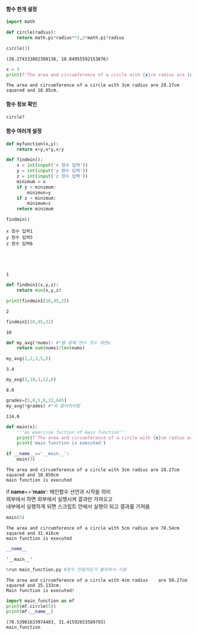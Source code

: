 #### 함수 한개 설정


```python
import math

def circle(radius):
    return math.pi*radius**2,2*math.pi*radius
```


```python
circle(3)
```




    (28.274333882308138, 18.84955592153876)




```python
x = 3 
print(f'The area and circumference of a circle with {x}cm radius are {circle(x)[0]:.2f}cm squared and {circle(x)[1]:.2f}cm.' )
```

    The area and circumference of a circle with 3cm radius are 28.27cm squared and 18.85cm.
    

#### 함수 정보 확인


```python
circle?
```

#### 함수 여러개 설정


```python
def myfunction(x,y):
    return x+y,x*y,x/y
```


```python
def findmin():
    x = int(input('x 정수 입력'))
    y = int(input('y 정수 입력'))
    z = int(input('z 정수 입력'))
    minimum = x
    if y < minimum:
        minimun=y
    if z < minimum:
        minimum=z
    return minimum
```


```python
findmin()
```

    x 정수 입력1
    y 정수 입력5
    z 정수 입력6
    




    1




```python
def findmin1(x,y,z):
    return min(x,y,z)
```


```python
print(findmin1(10,45,2))
```

    2
    


```python
findmin1(10,45,32)
```




    10




```python
def my_avg(*nums): #*를 통해 변수 갯수 제한x
    return sum(nums)/len(nums)
```


```python
my_avg(1,2,3,5,6)
```




    3.4




```python
my_avg(1,18,3,12,6)
```




    8.0




```python
grades=[5,8,5,9,12,645]
my_avg(*grades) #*꼭 붙여줘야함 
```




    114.0




```python
def main(x):
    '''an exercise fuction of main function'''
    print(f'The area and circumference of a circle with {x}cm radius are {circle(x)[0]:.2f}cm squared and {circle(x)[1]:.3f}cm')
    print('main function is executed')
```


```python
if __name__=='__main__':
    main(3)
```

    The area and circumference of a circle with 3cm radius are 28.27cm squared and 18.850cm
    main function is executed
    

if __name__=='__main__': 메인함수 선언과 시작을 의미  
외부에서 하면 외부에서 실행시켜 결과만 가져오고  
내부에서 실행하게 되면 스크립트 안에서 실행이 되고 결과를 가져옴


```python
main(5)
```

    The area and circumference of a circle with 5cm radius are 78.54cm squared and 31.416cm
    main function is executed
    


```python
__name__
```




    '__main__'




```python
%run main_function.py #함수 만들어둔거 불러와서 사용
```

    The area and circumference of a circle with 4cm radius    are 50.27cm squared and 25.133cm.
    Main function is executed!
    


```python
import main_function as mf
print(mf.circle(5))
print(mf.__name__)
```

    (78.53981633974483, 31.41592653589793)
    main_function
    

